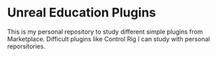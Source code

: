# Unreal Education Plugins
This is my personal repository to study different simple plugins from Marketplace.
Difficult plugins like Control Rig I can study with personal reporsitories.
